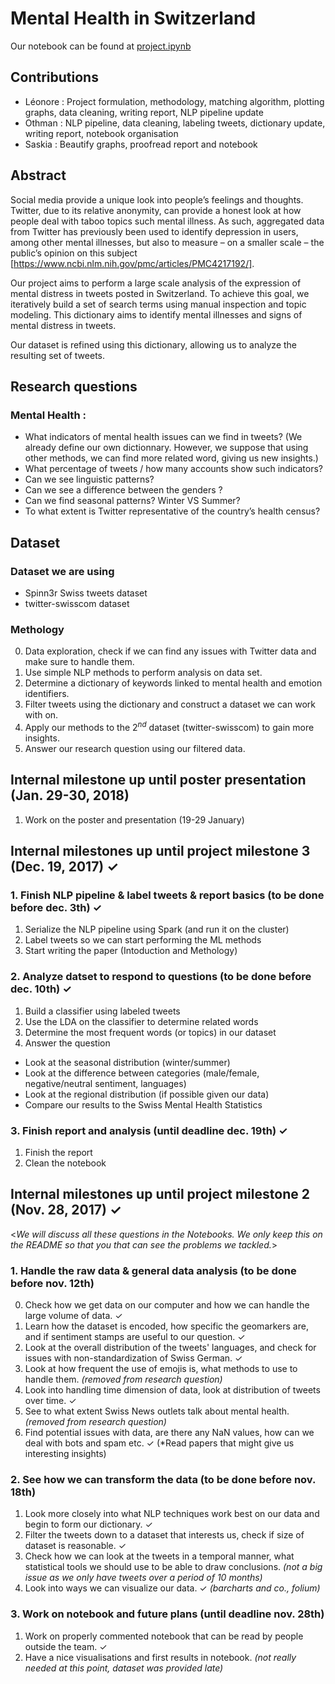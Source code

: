 # Mental Health in Switzerland
 Our notebook can be found at [project.ipynb](project.ipynb)


## Contributions
- Léonore : Project formulation, methodology, matching algorithm, plotting graphs, data cleaning, writing report, NLP pipeline update
- Othman : NLP pipeline, data cleaning, labeling tweets, dictionary update, writing report, notebook organisation
- Saskia : Beautify graphs, proofread report and notebook

## Abstract
Social media provide a unique look into people’s feelings and thoughts. Twitter, due to its relative anonymity, can provide a honest look at how people deal with taboo topics such mental illness. As such, aggregated data from Twitter has previously been used to identify depression in users, among other mental illnesses, but also to measure – on a smaller scale – the public’s opinion on this subject [https://www.ncbi.nlm.nih.gov/pmc/articles/PMC4217192/].

Our project aims to perform a large scale analysis of the expression of mental distress in  tweets posted in Switzerland. To achieve this goal, we iteratively build a set of search terms using manual inspection and topic modeling. This dictionary aims to identify mental illnesses and signs of mental distress in tweets.

Our dataset is refined using this dictionary, allowing us to analyze the resulting set of tweets.

## Research questions

### Mental Health :
- What indicators of mental health issues can we find in tweets? (We already define our own dictionnary. However, we suppose that using other methods, we can find more related word, giving us new insights.)
- What percentage of tweets / how many accounts show such indicators?
- Can we see linguistic patterns?
- Can we see a difference between the genders ?
- Can we find seasonal patterns? Winter VS Summer?
- To what extent is Twitter representative of the country’s health census?

## Dataset

### Dataset we are using
- Spinn3r Swiss tweets dataset
- twitter-swisscom dataset

### Methology
0. Data exploration, check if we can find any issues with Twitter data and make sure to handle them.
1. Use simple NLP methods to perform analysis on data set.
2. Determine a dictionary of keywords linked to mental health and emotion identifiers.
3. Filter tweets using the dictionary and construct a dataset we can work with on. 
4. Apply our methods to the $2^{nd}$ dataset (twitter-swisscom) to gain more insights.
5. Answer our research question using our filtered data.

## Internal milestone up until poster presentation (Jan. 29-30, 2018)

1. Work on the poster and presentation (19-29 January)

## Internal milestones up until project milestone 3 (Dec. 19, 2017) ✓

### 1. Finish NLP pipeline & label tweets & report basics (to be done before dec. 3th) ✓
1. Serialize the NLP pipeline using Spark (and run it on the cluster)
2. Label tweets so we can start performing the ML methods
3. Start writing the paper (Intoduction and Methology)

### 2. Analyze datset to respond to questions (to be done before dec. 10th) ✓
1. Build a classifier using labeled tweets
2. Use the LDA on the classifier to determine related words
3. Determine the most frequent words (or topics) in our dataset
4. Answer the question
- Look at the seasonal distribution (winter/summer)
- Look at the difference between categories (male/female, negative/neutral sentiment, languages)
- Look at the regional distribution (if possible given our data)
- Compare our results to the Swiss Mental Health Statistics

### 3. Finish report and analysis (until deadline dec. 19th) ✓
1. Finish the report
2. Clean the notebook

## Internal milestones up until project milestone 2 (Nov. 28, 2017) ✓
<_We will discuss all these questions in the Notebooks. We only keep this on the README so that you that can see the problems we tackled._>

### 1. Handle the raw data & general data analysis (to be done before nov. 12th)
0. Check how we get data on our computer and how we can handle the large volume of data. ✓
1. Learn how the dataset is encoded, how specific the geomarkers are, and if sentiment stamps are useful to our question. ✓
2. Look at the overall distribution of the tweets' languages, and check for issues with non-standardization of Swiss German. ✓
3. Look at how frequent the use of emojis is, what methods to use to handle them. _(removed from research question)_
4. Look into handling time dimension of data, look at distribution of tweets over time. ✓
5. See to what extent Swiss News outlets talk about mental health. _(removed from research question)_
6. Find potential issues with data, are there any NaN values, how can we deal with bots and spam etc. ✓
(*Read papers that might give us interesting insights)

### 2. See how we can transform the data (to be done before nov. 18th)
1. Look more closely into what NLP techniques work best on our data and begin to form our dictionary. ✓
2. Filter the tweets down to a dataset that interests us, check if size of dataset is reasonable. ✓
3. Check how we can look at the tweets in a temporal manner, what statistical tools we should use to be able to draw conclusions. _(not a big issue as we only have tweets over a period of 10 months)_
4. Look into ways we can visualize our data. ✓ _(barcharts and co., folium)_

### 3. Work on notebook and future plans (until deadline nov. 28th)

1. Work on properly commented notebook that can be read by people outside the team. ✓
2. Have a nice visualisations and first results in notebook. _(not really needed at this point, dataset was provided late)_
